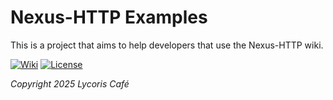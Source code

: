# Nexus-HTTP Examples

This is a project that aims to help developers that use the Nexus-HTTP wiki.

[![Wiki](https://img.shields.io/badge/Nexus%20HTTP-Wiki-yello)](https://github.com/LycorisCafe/nexus-http/wiki)
[![License](https://img.shields.io/badge/License-Apache%20v2.0-yello)](https://lycoriscafe.github.io/nexus-http/blob/main/LICENSE)

*Copyright 2025 Lycoris Café*
